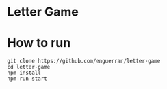 # Letter Game

# How to run

```
git clone https://github.com/enguerran/letter-game
cd letter-game
npm install
npm run start
```
